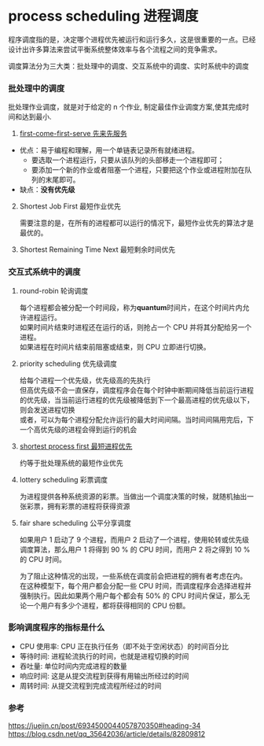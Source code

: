 # process scheduling 进程调度

程序调度指的是，决定哪个进程优先被运行和运行多久，这是很重要的一点。已经设计出许多算法来尝试平衡系统整体效率与各个流程之间的竞争需求。

调度算法分为三大类：批处理中的调度、交互系统中的调度、实时系统中的调度

### 批处理中的调度

批处理作业调度，就是对于给定的 n 个作业, 制定最佳作业调度方案,使其完成时间和达到最小.

1. [first-come-first-serve 先来先服务](https://juejin.cn/post/6934500044057870350#heading-36)

- 优点：易于编程和理解，用一个单链表记录所有就绪进程。
  - 要选取一个进程运行，只要从该队列的头部移走一个进程即可；
  - 要添加一个新的作业或者阻塞一个进程，只要把这个作业或进程附加在队列的末尾即可。
- 缺点：**没有优先级**

2. Shortest Job First 最短作业优先

   需要注意的是，在所有的进程都可以运行的情况下，最短作业优先的算法才是最优的。

3. Shortest Remaining Time Next 最短剩余时间优先

### 交互式系统中的调度

1. round-robin 轮询调度

   每个进程都会被分配一个时间段，称为**quantum**时间片，在这个时间片内允许进程运行。  
   如果时间片结束时进程还在运行的话，则抢占一个 CPU 并将其分配给另一个进程。  
   如果进程在时间片结束前阻塞或结束，则 CPU 立即进行切换。

2. priority scheduling 优先级调度

   给每个进程一个优先级，优先级高的先执行  
   但高优先级不会一直保存，调度程序会在每个时钟中断期间降低当前运行进程的优先级，当当前运行进程的优先级被降低到下一个最高进程的优先级以下，则会发送进程切换  
   或者，可以为每个进程分配允许运行的最大时间间隔。当时间间隔用完后，下一个高优先级的进程会得到运行的机会

3. [shortest process first 最短进程优先](https://juejin.cn/post/6934500044057870350#heading-42)

   约等于批处理系统的最短作业优先

4. lottery scheduling 彩票调度

   为进程提供各种系统资源的彩票。当做出一个调度决策的时候，就随机抽出一张彩票，拥有彩票的进程将获得资源

5. fair share scheduling 公平分享调度

   如果用户 1 启动了 9 个进程，而用户 2 启动了一个进程，使用轮转或优先级调度算法，那么用户 1 将得到 90 % 的 CPU 时间，而用户 2 将之得到 10 % 的 CPU 时间。

   为了阻止这种情况的出现，一些系统在调度前会把进程的拥有者考虑在内。  
   在这种模型下，每个用户都会分配一些 CPU 时间，而调度程序会选择进程并强制执行。因此如果两个用户每个都会有 50% 的 CPU 时间片保证，那么无论一个用户有多少个进程，都将获得相同的 CPU 份额。

### 影响调度程序的指标是什么

- CPU 使用率: CPU 正在执行任务（即不处于空闲状态）的时间百分比
- 等待时间: 进程轮流执行的时间，也就是进程切换的时间
- 吞吐量: 单位时间内完成进程的数量
- 响应时间: 这是从提交流程到获得有用输出所经过的时间
- 周转时间: 从提交流程到完成流程所经过的时间

### 参考

https://juejin.cn/post/6934500044057870350#heading-34
https://blog.csdn.net/qq_35642036/article/details/82809812
